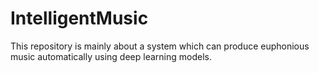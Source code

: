 # IntelligentMusic
This repository is mainly about a system which can produce euphonious music automatically using deep learning models. 
